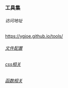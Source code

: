 ### 工具集
###### 访问地址
https://ygjoe.github.io/tools/

###### [文件配置](./files)

###### [css相关](./css)

###### [函数相关](./function)
